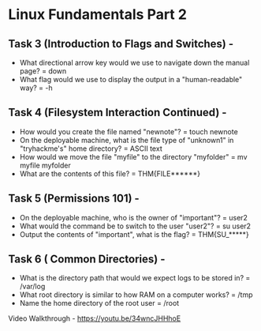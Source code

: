 # Linux Fundamentals Part 2
## Task 3 (Introduction to Flags and Switches) - 
* What directional arrow key would we use to navigate down the manual page?
 = down
* What flag would we use to display the output in a "human-readable" way?
 = -h
## Task 4 (Filesystem Interaction Continued) - 
* How would you create the file named "newnote"?
 = touch newnote
* On the deployable machine, what is the file type of "unknown1" in "tryhackme's" home directory?
 = ASCII text
* How would we move the file "myfile" to the directory "myfolder" 
 = mv myfile myfolder
* What are the contents of this file?
 = THM{FILE******}
## Task 5 (Permissions 101) - 
* On the deployable machine, who is the owner of "important"?
 = user2
* What would the command be to switch to the user "user2"?
 = su user2
* Output the contents of "important", what is the flag?
 = THM{SU_*****}
## Task 6 ( Common Directories) - 
* What is the directory path that would we expect logs to be stored in?
 = /var/log
* What root directory is similar to how RAM on a computer works?
 = /tmp
* Name the home directory of the root user 
 = /root

Video Walkthrough - https://youtu.be/34wncJHHhoE